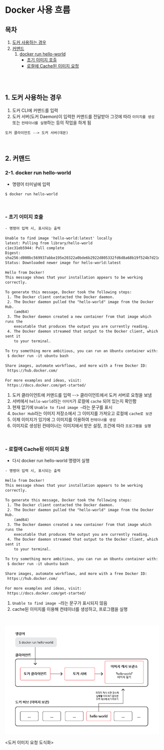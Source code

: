 # Docker 사용 흐름

## 목차

1. [도커 사용하는 경우](#1-도커-사용하는-경우)
2. [커맨드](#2-커맨드)
    1. [docker run hello-world](#2-1-docker-run-hello-world)
        - [초기 이미지 호출](#--초기-이미지-호출)
        - [로컬에 Cache된 이미지 요청](#--로컬에-cache된-이미지-요청)

<br/>
<br/>

## 1. 도커 사용하는 경우

1. 도커 CLI에 커맨드를 입력
2. 도커 서버(도커 Daemon)이 입력한 커맨드를 전달받아 그것에 따라 `이미지를 생성` 또는 `컨테이너를 실행`하는 등의 작업을 하게 됨

```
도커 클라이언트 --> 도커 서버(데몬)
```

<br/>

## 2. 커맨드

### 2-1. docker run hello-world

- 명령어 터미널에 입력

```bash
$ docker run hello-world
```

<br/>

### - 초기 이미지 호출

```
- 명령어 입력 시, 표시되는 출력

Unable to find image 'hello-world:latest' locally
latest: Pulling from library/hello-world
c1ec31eb5944: Pull complete
Digest: sha256:d000bc569937abbe195e20322a0bde6b2922d805332fd6d8a68b19f524b7d21d
Status: Downloaded newer image for hello-world:latest

Hello from Docker!
This message shows that your installation appears to be working correctly.

To generate this message, Docker took the following steps:
 1. The Docker client contacted the Docker daemon.
 2. The Docker daemon pulled the "hello-world" image from the Docker Hub.
    (amd64)
 3. The Docker daemon created a new container from that image which runs the
    executable that produces the output you are currently reading.
 4. The Docker daemon streamed that output to the Docker client, which sent it
    to your terminal.

To try something more ambitious, you can run an Ubuntu container with:
 $ docker run -it ubuntu bash

Share images, automate workflows, and more with a free Docker ID:
 https://hub.docker.com/

For more examples and ideas, visit:
 https://docs.docker.com/get-started/
```

1. 도커 클라이언트에 커맨드를 입력 --> 클라이언트에서 도커 서버로 요청을 보냄
2. 서버에서 `hello-world`라는 `이미지`가 로컬에 `cache` 되어 있는지 확인함
3. 현재 없기에 `Unable to find image ~`라는 문구를 표시
4. `Docker Hub`라는 이미지 저장소에서 그 이미지를 가져오고 로컬에 `cache로 보관`
5. 이제 이미지가 있기에 그 이미지를 이용하여 `컨테이너를 생성`
6. 이미지로 생성된 컨테이너는 이미지에서 받은 설정, 조건에 따라 `프로그램을 실행`

<br/>

### - 로컬에 Cache된 이미지 요청

- 다시 docker run hello-world 명령어 실행

```
- 명령어 입력 시, 표시되는 출력

Hello from Docker!
This message shows that your installation appears to be working correctly.

To generate this message, Docker took the following steps:
 1. The Docker client contacted the Docker daemon.
 2. The Docker daemon pulled the "hello-world" image from the Docker Hub.
    (amd64)
 3. The Docker daemon created a new container from that image which runs the
    executable that produces the output you are currently reading.
 4. The Docker daemon streamed that output to the Docker client, which sent it
    to your terminal.

To try something more ambitious, you can run an Ubuntu container with:
 $ docker run -it ubuntu bash

Share images, automate workflows, and more with a free Docker ID:
 https://hub.docker.com/

For more examples and ideas, visit:
 https://docs.docker.com/get-started/
```

1. `Unable to find image ~`라는 문구가 표시되지 않음
2. cache된 이미지를 이용해 컨테이너를 생성하고, 프로그램을 실행

<br/>

![도커 클라이언트 및 허브](../../assets/img/docker_client_hub.png)

<도커 이미지 요청 도식화>